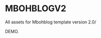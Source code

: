 # MBOHBLOGV2

All assets for Mbohblog template version 2.0/

<ANCHOR href="http://agz63a.blogspot.com/" target="_blank">DEMO</ANCHOR>.
